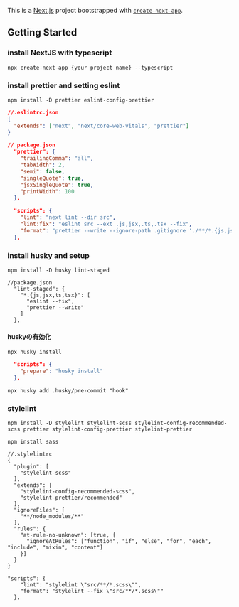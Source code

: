 This is a [Next.js](https://nextjs.org/) project bootstrapped with [`create-next-app`](https://github.com/vercel/next.js/tree/canary/packages/create-next-app).

## Getting Started

### install NextJS with typescript

`npx create-next-app {your project name} --typescript`

### install prettier and setting eslint

`npm install -D prettier eslint-config-prettier`

```eslintrc.json
//.eslintrc.json
{
  "extends": ["next", "next/core-web-vitals", "prettier"]
}
```

```//package.json
// package.json
  "prettier": {
    "trailingComma": "all",
    "tabWidth": 2, 
    "semi": false,
    "singleQuote": true,
    "jsxSingleQuote": true,
    "printWidth": 100 
  },
```

``` package.json
  "scripts": {
    "lint": "next lint --dir src",
    "lint:fix": "eslint src --ext .js,jsx,.ts,.tsx --fix",
    "format": "prettier --write --ignore-path .gitignore './**/*.{js,jsx,ts,tsx,json,css}'"
  },
```

### install husky and setup

`npm install -D husky lint-staged`

```
//package.json
  "lint-staged": {
    "*.{js,jsx,ts,tsx}": [
      "eslint --fix",
      "prettier --write"
    ]
  },
```

#### huskyの有効化
`npx husky install`

```package.json
  "scripts": {
    "prepare": "husky install"
  },
```

`npx husky add .husky/pre-commit "hook"`

### stylelint

`npm install -D stylelint stylelint-scss stylelint-config-recommended-scss prettier stylelint-config-prettier stylelint-prettier`

`npm install sass`

```.stylelintrc
//.stylelintrc
{
  "plugin": [
    "stylelint-scss"
  ],
  "extends": [
    "stylelint-config-recommended-scss",
    "stylelint-prettier/recommended"
  ],
  "ignoreFiles": [
    "**/node_modules/**"
  ],
  "rules": {
    "at-rule-no-unknown": [true, {
      "ignoreAtRules": ["function", "if", "else", "for", "each", "include", "mixin", "content"]
    }]
  }
}
```

```
"scripts": {
    "lint": "stylelint \"src/**/*.scss\"",
    "format": "stylelint --fix \"src/**/*.scss\""
  },
```
